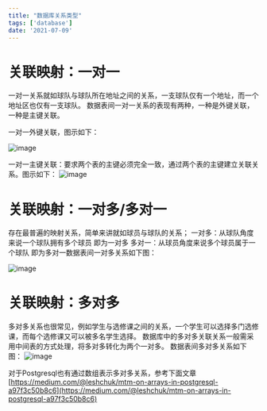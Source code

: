 ```yaml
---
title: "数据库关系类型"
tags: ['database']
date: '2021-07-09'
---
```



# 关联映射：一对一
一对一关系就如球队与球队所在地址之间的关系，一支球队仅有一个地址，而一个地址区也仅有一支球队。
数据表间一对一关系的表现有两种，一种是外键关联，一种是主键关联。

一对一外键关联，图示如下：

![image](https://user-images.githubusercontent.com/30174970/111293919-c0009200-8684-11eb-8766-ac41984dc9d6.png)


一对一主键关联：要求两个表的主键必须完全一致，通过两个表的主键建立关联关系。图示如下：
![image](https://user-images.githubusercontent.com/30174970/111293946-c5f67300-8684-11eb-8225-15312574cf66.png)

# 关联映射：一对多/多对一
存在最普遍的映射关系，简单来讲就如球员与球队的关系；
一对多：从球队角度来说一个球队拥有多个球员 即为一对多
多对一：从球员角度来说多个球员属于一个球队 即为多对一数据表间一对多关系如下图：


 ![image](https://user-images.githubusercontent.com/30174970/111293898-baa34780-8684-11eb-9b7a-3667db8ea01d.png)


# 关联映射：多对多
多对多关系也很常见，例如学生与选修课之间的关系，一个学生可以选择多门选修课，而每个选修课又可以被多名学生选择。
数据库中的多对多关联关系一般需采用中间表的方式处理，将多对多转化为两个一对多。
数据表间多对多关系如下图：
![image](https://user-images.githubusercontent.com/30174970/111293966-cabb2700-8684-11eb-9b1b-0c3d9982ff2c.png)

对于Postgresql也有通过数组表示多对多关系，参考下面文章
[https://medium.com/@leshchuk/mtm-on-arrays-in-postgresql-a97f3c50b8c6](https://medium.com/@leshchuk/mtm-on-arrays-in-postgresql-a97f3c50b8c6)

